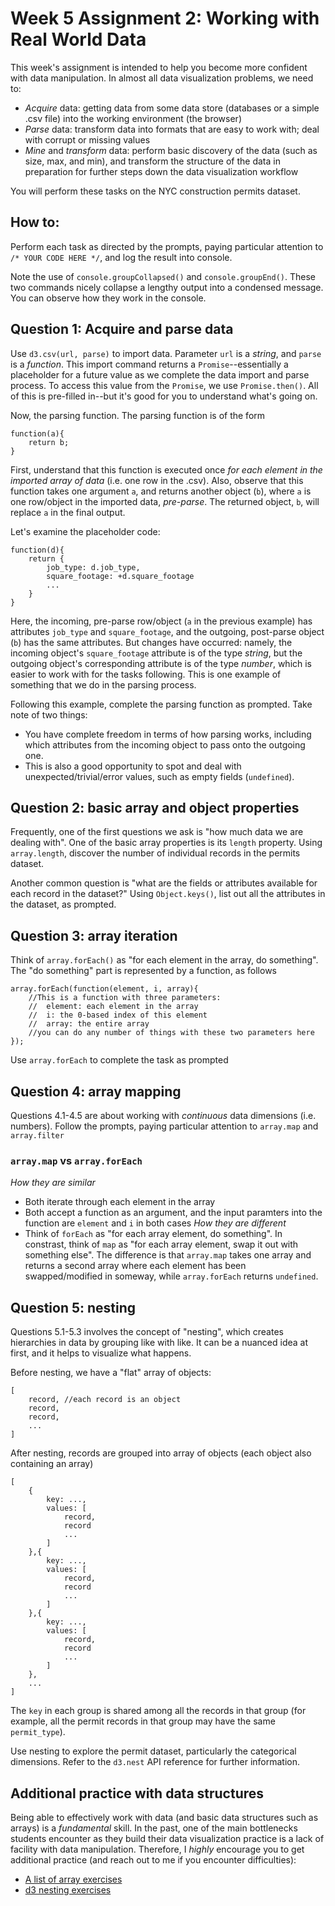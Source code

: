 # Week 5 Assignment 2: Working with Real World Data

This week's assignment is intended to help you become more confident with data manipulation. In almost all data visualization problems, we need to:
- _Acquire_ data: getting data from some data store (databases or a simple .csv file) into the working environment (the browser)
- _Parse_ data: transform data into formats that are easy to work with; deal with corrupt or missing values
- _Mine_ and _transform_ data: perform basic discovery of the data (such as size, max, and min), and transform the structure of the data in preparation for further steps down the data visualization workflow

You will perform these tasks on the NYC construction permits dataset.

## How to:
Perform each task as directed by the prompts, paying particular attention to `/* YOUR CODE HERE */`, and log the result into console. 

Note the use of `console.groupCollapsed()` and `console.groupEnd()`. These two commands nicely collapse a lengthy output into a condensed message. You can observe how they work in the console.

## Question 1: Acquire and parse data
Use `d3.csv(url, parse)` to import data. Parameter `url` is a *string*, and `parse` is a *function*. This import command returns a `Promise`--essentially a placeholder for a future value as we complete the data import and parse process. To access this value from the `Promise`, we use `Promise.then()`. All of this is pre-filled in--but it's good for you to understand what's going on.

Now, the parsing function. The parsing function is of the form
```
function(a){
	return b;
}
```
First, understand that this function is executed once _for each element in the imported array of data_ (i.e. one row in the .csv). Also, observe that this function takes one argument `a`, and returns another object (`b`), where `a` is one row/object in the imported data, *pre-parse*. The returned object, `b`, will replace `a` in the final output.

Let's examine the placeholder code:
```
function(d){
	return {
		job_type: d.job_type,
		square_footage: +d.square_footage
		...
	}
}
```
Here, the incoming, pre-parse row/object (`a` in the previous example) has attributes `job_type` and `square_footage`, and the outgoing, post-parse object (`b`) has the same attributes. But changes have occurred: namely, the incoming object's `square_footage` attribute is of the type *string*, but the outgoing object's corresponding attribute is of the type *number*, which is easier to work with for the tasks following. This is one example of something that we do in the parsing process.

Following this example, complete the parsing function as prompted. Take note of two things:
- You have complete freedom in terms of how parsing works, including which attributes from the incoming object to pass onto the outgoing one.
- This is also a good opportunity to spot and deal with unexpected/trivial/error values, such as empty fields (`undefined`).

## Question 2: basic array and object properties
Frequently, one of the first questions we ask is "how much data we are dealing with". One of the basic array properties is its `length` property. Using `array.length`, discover the number of individual records in the permits dataset.

Another common question is "what are the fields or attributes available for each record in the dataset?" Using `Object.keys()`, list out all the attributes in the dataset, as prompted.

## Question 3: array iteration
Think of `array.forEach()` as "for each element in the array, do something". The "do something" part is represented by a function, as follows
```
array.forEach(function(element, i, array){
	//This is a function with three parameters: 
	//	element: each element in the array
	//	i: the 0-based index of this element
	//	array: the entire array
	//you can do any number of things with these two parameters here
});
```
Use `array.forEach` to complete the task as prompted

## Question 4: array mapping
Questions 4.1-4.5 are about working with *continuous* data dimensions (i.e. numbers). Follow the prompts, paying particular attention to `array.map` and `array.filter`

### `array.map` vs `array.forEach`
_How they are similar_
- Both iterate through each element in the array
- Both accept a function as an argument, and the input paramters into the function are `element` and `i` in both cases
_How they are different_
- Think of `forEach` as "for each array element, do something". In constrast, think of `map` as "for each array element, swap it out with something else". The difference is that `array.map` takes one array and returns a second array where each element has been swapped/modified in someway, while `array.forEach` returns `undefined`.

## Question 5: nesting
Questions 5.1-5.3 involves the concept of "nesting", which creates hierarchies in data by grouping like with like. It can be a nuanced idea at first, and it helps to visualize what happens.

Before nesting, we have a "flat" array of objects:
```
[
	record, //each record is an object
	record,
	record,
	...
]
```
After nesting, records are grouped into array of objects (each object also containing an array)
```
[
	{
		key: ...,
		values: [
			record,
			record
			...
		]
	},{
		key: ...,
		values: [
			record,
			record
			...
		]
	},{
		key: ...,
		values: [
			record,
			record
			...
		]
	},
	...
]
```
The `key` in each group is shared among all the records in that group (for example, all the permit records in that group may have the same `permit_type`).

Use nesting to explore the permit dataset, particularly the categorical dimensions. Refer to the `d3.nest` API reference for further information.

## Additional practice with data structures
Being able to effectively work with data (and basic data structures such as arrays) is a _fundamental_ skill. In the past, one of the main bottlenecks students encounter as they build their data visualization practice is a lack of facility with data manipulation. Therefore, I _highly_ encourage you to get additional practice (and reach out to me if you encounter difficulties):

- [A list of array exercises](https://www.w3resource.com/javascript-exercises/javascript-array-exercises.php)
- [d3 nesting exercises](http://learnjsdata.com/group_data.html)

